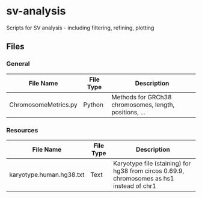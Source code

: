 # sv-analysis
Scripts for SV analysis - including filtering, refining, plotting
## Files
### General
| File Name | File Type | Description |
| ----------- | ----------- | ----------- |
| ChromosomeMetrics.py | Python | Methods for GRCh38 chromosomes, length, positions, ... |
### Resources
| File Name | File Type | Description |
| ----------- | ----------- | ----------- |
| karyotype.human.hg38.txt | Text | Karyotype file (staining) for hg38 from circos 0.69.9, chromosomes as hs1 instead of chr1 |
